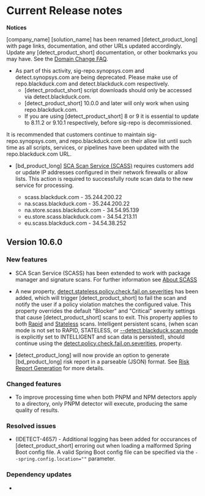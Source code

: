# Current Release notes

**Notices**   

[company_name] [solution_name] has been renamed [detect_product_long] with page links, documentation, and other URLs updated accordingly. Update any [detect_product_short] documentation, or other bookmarks you may have. See the [Domain Change FAQ](https://community.blackduck.com/s/article/Black-Duck-Domain-Change-FAQ).
* As part of this activity, sig-repo.synopsys.com and detect.synopsys.com are being deprecated. Please make use of repo.blackduck.com and detect.blackduck.com respectively. 
    * [detect_product_short] script downloads should only be accessed via detect.blackduck.com.
    * [detect_product_short] 10.0.0 and later will only work when using repo.blackduck.com.
    * If you are using [detect_product_short] 8 or 9 it is essential to update to 8.11.2 or 9.10.1 respectively, before sig-repo is decommissioned.   

<note type="note">It is recommended that customers continue to maintain sig-repo.synopsys.com, and repo.blackduck.com on their allow list until such time as all scripts, services, or pipelines have been updated with the repo.blackduck.com URL.</note>

* [bd_product_long] [SCA Scan Service (SCASS)](https://community.blackduck.com/s/question/0D5Uh00000O2ZSYKA3/black-duck-sca-new-ip-address-requirements-for-2025) requires customers add or update IP addresses configured in their network firewalls or allow lists. This action is required to successfully route scan data to the new service for processing.

	* scass.blackduck.com - 35.244.200.22
	* na.scass.blackduck.com - 35.244.200.22
	* na.store.scass.blackduck.com - 34.54.95.139
	* eu.store.scass.blackduck.com - 34.54.213.11
	* eu.scass.blackduck.com - 34.54.38.252

## Version 10.6.0

### New features

* SCA Scan Service (SCASS) has been extended to work with package manager and signature scans. For further information see [About SCASS](https://documentation.blackduck.com/bundle/bd-hub/page/ComponentDiscovery/aboutScaScanService.html)

* A new property, [detect.stateless.policy.check.fail.on.severities](properties/basic-properties.html#ariaid-title34) has been added, which will trigger [detect_product_short] to fail the scan and notify the user if a policy violation matches the configured value. This property overrides the default "Blocker" and "Critical" severity settings that cause [detect_product_short] scans to exit. This property applies to both [Rapid](runningdetect/rapidscan.md) and [Stateless](runningdetect/statelessscan.md) scans. Intelligent persistent scans, (when scan mode is not set to RAPID, STATELESS, or [--detect.blackduck.scan.mode](properties/all-properties.html#ariaid-title5) is explicitly set to INTELLIGENT and scan data is persisted), should continue using the [detect.policy.check.fail.on.severities](properties/basic-properties.html#ariaid-title34), property.

* [detect_product_long] will now provide an option to generate [bd_product_long] risk report in a parseable (JSON) format. See [Risk Report Generation](results/reports.md) for more details.

### Changed features

* To improve processing time when both PNPM and NPM detectors apply to a directory, only PNPM detector will execute, producing the same quality of results.

### Resolved issues

* (IDETECT-4657) - Additional logging has been added for occurances of [detect_product_short] erroring out when loading a malformed Spring Boot config file. 
<note type="hint">A valid Spring Boot config file can be specified via the `--spring.config.location=""` parameter.</note>

### Dependency updates

* 
